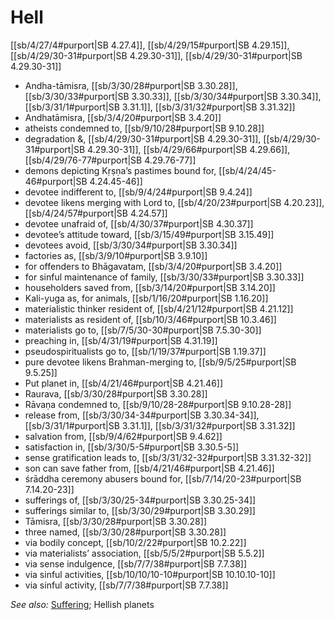 # Hell

[[sb/4/27/4#purport|SB 4.27.4]], [[sb/4/29/15#purport|SB 4.29.15]], [[sb/4/29/30-31#purport|SB 4.29.30-31]], [[sb/4/29/30-31#purport|SB 4.29.30-31]]

* Andha-tāmisra, [[sb/3/30/28#purport|SB 3.30.28]], [[sb/3/30/33#purport|SB 3.30.33]], [[sb/3/30/34#purport|SB 3.30.34]], [[sb/3/31/1#purport|SB 3.31.1]], [[sb/3/31/32#purport|SB 3.31.32]]
* Andhatāmisra, [[sb/3/4/20#purport|SB 3.4.20]]
* atheists condemned to, [[sb/9/10/28#purport|SB 9.10.28]]
* degradation &, [[sb/4/29/30-31#purport|SB 4.29.30-31]], [[sb/4/29/30-31#purport|SB 4.29.30-31]], [[sb/4/29/66#purport|SB 4.29.66]], [[sb/4/29/76-77#purport|SB 4.29.76-77]]
* demons depicting Kṛṣṇa’s pastimes bound for, [[sb/4/24/45-46#purport|SB 4.24.45-46]]
* devotee indifferent to, [[sb/9/4/24#purport|SB 9.4.24]]
* devotee likens merging with Lord to, [[sb/4/20/23#purport|SB 4.20.23]], [[sb/4/24/57#purport|SB 4.24.57]]
* devotee unafraid of, [[sb/4/30/37#purport|SB 4.30.37]]
* devotee’s attitude toward, [[sb/3/15/49#purport|SB 3.15.49]]
* devotees avoid, [[sb/3/30/34#purport|SB 3.30.34]]
* factories as, [[sb/3/9/10#purport|SB 3.9.10]]
* for offenders to Bhāgavatam, [[sb/3/4/20#purport|SB 3.4.20]]
* for sinful maintenance of family, [[sb/3/30/33#purport|SB 3.30.33]]
* householders saved from, [[sb/3/14/20#purport|SB 3.14.20]]
* Kali-yuga as, for animals, [[sb/1/16/20#purport|SB 1.16.20]]
* materialistic thinker resident of, [[sb/4/21/12#purport|SB 4.21.12]]
* materialists as resident of, [[sb/10/3/46#purport|SB 10.3.46]]
* materialists go to, [[sb/7/5/30-30#purport|SB 7.5.30-30]]
* preaching in, [[sb/4/31/19#purport|SB 4.31.19]]
* pseudospiritualists go to, [[sb/1/19/37#purport|SB 1.19.37]]
* pure devotee likens Brahman-merging to, [[sb/9/5/25#purport|SB 9.5.25]]
* Put planet in, [[sb/4/21/46#purport|SB 4.21.46]]
* Raurava, [[sb/3/30/28#purport|SB 3.30.28]]
* Rāvaṇa condemned to, [[sb/9/10/28-28#purport|SB 9.10.28-28]]
* release from, [[sb/3/30/34-34#purport|SB 3.30.34-34]], [[sb/3/31/1#purport|SB 3.31.1]], [[sb/3/31/32#purport|SB 3.31.32]]
* salvation from, [[sb/9/4/62#purport|SB 9.4.62]]
* satisfaction in, [[sb/3/30/5-5#purport|SB 3.30.5-5]]
* sense gratification leads to, [[sb/3/31/32-32#purport|SB 3.31.32-32]]
* son can save father from, [[sb/4/21/46#purport|SB 4.21.46]]
* śrāddha ceremony abusers bound for, [[sb/7/14/20-23#purport|SB 7.14.20-23]]
* sufferings of, [[sb/3/30/25-34#purport|SB 3.30.25-34]]
* sufferings similar to, [[sb/3/30/29#purport|SB 3.30.29]]
* Tāmisra, [[sb/3/30/28#purport|SB 3.30.28]]
* three named, [[sb/3/30/28#purport|SB 3.30.28]]
* via bodily concept, [[sb/10/2/22#purport|SB 10.2.22]]
* via materialists’ association, [[sb/5/5/2#purport|SB 5.5.2]]
* via sense indulgence, [[sb/7/7/38#purport|SB 7.7.38]]
* via sinful activities, [[sb/10/10/10-10#purport|SB 10.10.10-10]]
* via sinful activity, [[sb/7/7/38#purport|SB 7.7.38]]

*See also:* [Suffering](entries/sufferings.md); Hellish planets
